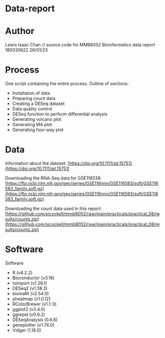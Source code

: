 # Data-report

# Author
Lewis Isaac Chan // source code for MMB8052 Bioinformatics data report
180030622 
26/01/23

# Process
One script containing the entire process. Outline of sections: 
- Installation of data
- Preparing count data 
- Creating a DESeq dataset
- Data quality control
- DESeq function to perform differential analysis
- Generating volcano plot
- Generating MA plot
- Generating four-way plot

# Data
Information about the dataset: [https://doi.org/10.1111/ajt.15751](https://doi.org/10.1111/ajt.15751)

Downloading the RNA-Seq data for GSE116538: [https://ftp.ncbi.nlm.nih.gov/geo/series/GSE116nnn/GSE116583/soft/GSE116583_family.soft.gz](https://ftp.ncbi.nlm.nih.gov/geo/series/GSE116nnn/GSE116583/soft/GSE116583_family.soft.gz) 

Downloading the count data used in this report: [https://github.com/sjcockell/mmb8052/raw/main/practicals/practical_08/results/counts.zip](https://github.com/sjcockell/mmb8052/raw/main/practicals/practical_08/results/counts.zip)

# Software
Software
- R (v4.2.2)
- Bioconductor (v3.16)
- tximport (v1.26.1)
- DESeq2 (v1.38.3)
- biomaRt (v2.54.0)
- pheatmap (v1.0.12)
- RColorBrewer (v1.1-3)
- ggplot2 (v3.4.0)
- ggrepel (v0.9.2)
- DESeqAnalysis (0.6.6)
- geneplotter (v1.76.0)
- Vidger (1.18.0)
